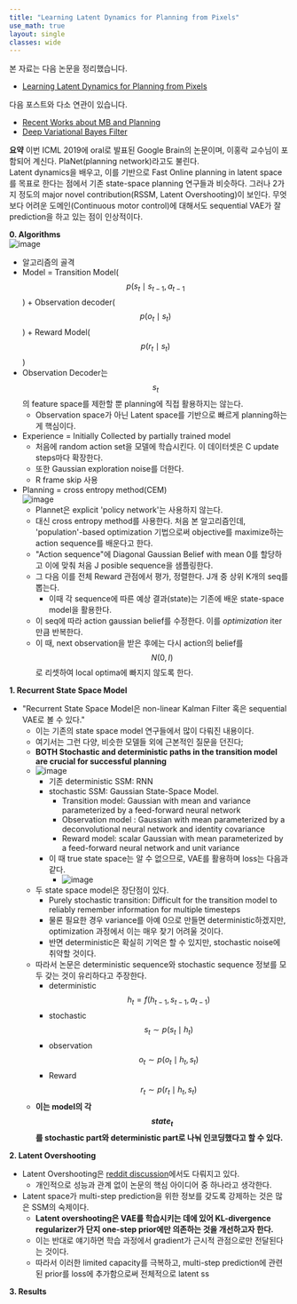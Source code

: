 ```yaml
---
title: "Learning Latent Dynamics for Planning from Pixels"
use_math: true
layout: single
classes: wide
---  
```

  
  
본 자료는 다음 논문을 정리했습니다.  
- [Learning Latent Dynamics for Planning from Pixels](https://arxiv.org/abs/1811.04551)  
  
  
다음 포스트와 다소 연관이 있습니다. 
- [Recent Works about MB and Planning](https://parkgeonyeong.github.io/Model-based-Planning-and-some-recent-works/)  
- [Deep Variational Bayes Filter](https://parkgeonyeong.github.io/Deep-Variational-Bayes-Filters;-Non-linear-State-Space-Model-%ED%95%99%EC%8A%B5/)  
  
  
**요약**
이번 ICML 2019에 oral로 발표된 Google Brain의 논문이며, 이홍락 교수님이 포함되어 계신다. PlaNet(planning network)라고도 불린다.  
Latent dynamics을 배우고, 이를 기반으로 Fast Online planning in latent space를 목표로 한다는 점에서 
기존 state-space planning 연구들과 비슷하다. 그러나 2가지 정도의 major novel contribution(RSSM, Latent Overshooting)이 보인다. 
무엇보다 어려운 도메인(Continuous motor control)에 대해서도 sequential VAE가 잘 prediction을 하고 있는 점이 인상적이다. 


  
**0. Algorithms**  
![image](https://user-images.githubusercontent.com/46081019/59933102-b0d6bb00-9483-11e9-950f-1c89eb85adfc.png)  
- 알고리즘의 골격 
- Model = Transition Model($$p(s_t \mid s_{t-1}, a_{t-1}$$) + Observation decoder($$p(o_t \mid s_t)$$) + Reward Model($$p(r_t \mid s_t)$$) 
- Observation Decoder는 $$s_t$$의 feature space를 제한할 뿐 planning에 직접 활용하지는 않는다.
  - Observation space가 아닌 Latent space를 기반으로 빠르게 planning하는게 핵심이다. 
- Experience = Initially Collected by partially trained model
  - 처음에 random action set을 모델에 학습시킨다. 이 데이터셋은 C update steps마다 확장한다.
  - 또한 Gaussian exploration noise를 더한다. 
  - R frame skip 사용
- Planning = cross entropy method(CEM)  
  ![image](https://user-images.githubusercontent.com/46081019/59934389-5f7bfb00-9486-11e9-9c0a-603a1c101a58.png)  
  - Plannet은 explicit 'policy network'는 사용하지 않는다.
  - 대신 cross entropy method를 사용한다. 
  처음 본 알고리즘인데, 'population'-based optimization 기법으로써 objective를 maximize하는 action sequence를 배운다고 한다. 
  - "Action sequence"에 Diagonal Gaussian Belief with mean 0를 할당하고 이에 맞춰 처음 J posible sequence을 샘플링한다.
  - 그 다음 이를 전체 Reward 관점에서 평가, 정렬한다. J개 중 상위 K개의 seq를 뽑는다.
    - 이때 각 sequence에 따른 예상 결과(state)는 기존에 배운 state-space model을 활용한다.
  - 이 seq에 따라 action gaussian belief를 수정한다. 이를 *optimization* iter만큼 반복한다. 
  - 이 때, next observation을 받은 후에는 다시 action의 belief를 $$N(0, I)$$로 리셋하여 local optima에 빠지지 않도록 한다. 
  
  
**1. Recurrent State Space Model**  
  
- "Recurrent State Space Model은 non-linear Kalman Filter 혹은 sequential VAE로 볼 수 있다."
  - 이는 기존의 state space model 연구들에서 많이 다뤄진 내용이다. 
  - 여기서는 그런 다양, 비슷한 모델들 외에 근본적인 질문을 던진다; 
  - **BOTH Stochastic and deterministic paths in the transition model are crucial for successful planning**  
  - ![image](https://user-images.githubusercontent.com/46081019/59934897-91da2800-9487-11e9-9fc3-f86b77ef8cad.png)  
    - 기존 deterministic SSM: RNN
    - stochastic SSM: Gaussian State-Space Model.
       - Transition model: Gaussian with mean and variance parameterized by a feed-forward neural network
       - Observation model : Gaussian with mean parameterized by a deconvolutional neural network and identity covariance
       - Reward model: scalar Gaussian with mean parameterized by a feed-forward neural network and unit variance
    - 이 때 true state space는 알 수 없으므로, VAE를 활용하며 loss는 다음과 같다. 
       - ![image](https://user-images.githubusercontent.com/46081019/59935797-91429100-9489-11e9-8526-d4d0f3fdbb8f.png)  
  - 두 state space model은 장단점이 있다.
    - Purely stochastic transition: Difficult for the transition model to reliably remember information for multiple timesteps
    - 물론 필요한 경우 variance를 아예 0으로 만들면 deterministic하겠지만, optimization 과정에서 이는 매우 찾기 어려울 것이다.
    - 반면 deterministic은 확실히 기억은 할 수 있지만, stochastic noise에 취약할 것이다.
  - 따라서 논문은 deterministic sequence와 stochastic sequence 정보를 모두 갖는 것이 유리하다고 주장한다.
    - deterministic $$h_t = f(h_{t-1}, s_{t-1}, a_{t-1})$$
    - stochastic $$s_t \sim p(s_t \mid h_t)$$
    - observation $$o_t \sim p(o_t \mid h_t, s_t)$$
    - Reward $$r_t \sim p(r_t \mid h_t, s_t)$$  
  - **이는 model의 각 $$state_t$$를 stochastic part와 deterministic part로 나눠 인코딩했다고 할 수 있다.**  
  
**2. Latent Overshooting**  
- Latent Overshooting은 [reddit discussion](https://www.reddit.com/r/MachineLearning/comments/aqzll1/r_planet_a_deep_planning_network_for/)에서도 다뤄지고 있다. 
  - 개인적으로 성능과 관계 없이 논문의 핵심 아이디어 중 하나라고 생각한다.
- Latent space가 multi-step prediction을 위한 정보를 갖도록 강제하는 것은 많은 SSM의 숙제이다.
  - **Latent overshooting은 VAE를 학습시키는 데에 있어 KL-divergence regularizer가 단지 one-step prior에만 의존하는 것을 개선하고자 한다.** 
  - 이는 반대로 얘기하면 학습 과정에서 gradient가 근시적 관점으로만 전달된다는 것이다. 
  - 따라서 이러한 limited capacity를 극복하고, multi-step prediction에 관련된 prior를 loss에 추가함으로써 전체적으로 latent ss

**3. Results**  

